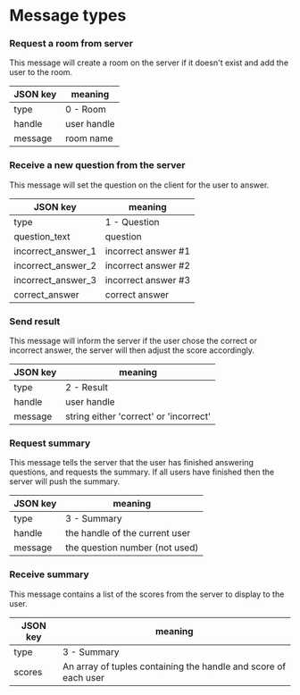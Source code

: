 # Message types

### Request a room from server

This message will create a room on the server if it doesn't exist and add the user to the room.

| JSON key | meaning |
|----------|---------|
| type | 0 - Room |
| handle | user handle |
| message | room name |

### Receive a new question from the server

This message will set the question on the client for the user to answer.

| JSON key | meaning |
|----------|---------|
| type | 1 - Question |
| question_text | question |
| incorrect_answer_1 | incorrect answer #1 |
| incorrect_answer_2 | incorrect answer #2 |
| incorrect_answer_3 | incorrect answer #3 |
| correct_answer | correct answer |

### Send result

This message will inform the server if the user chose the correct or incorrect answer, the server will then adjust the score accordingly.

| JSON key | meaning |
|----------|---------|
| type | 2 - Result |
| handle | user handle |
| message | string either 'correct' or 'incorrect' |

### Request summary

This message tells the server that the user has finished answering questions, and requests the summary. If all users have finished then the server will push the summary.

| JSON key | meaning |
|----------|---------|
| type | 3 - Summary |
| handle | the handle of the current user |
| message | the question number (not used) |

### Receive summary

This message contains a list of the scores from the server to display to the user.

| JSON key | meaning |
|----------|---------|
| type | 3 - Summary |
| scores | An array of tuples containing the handle and score of each user |
